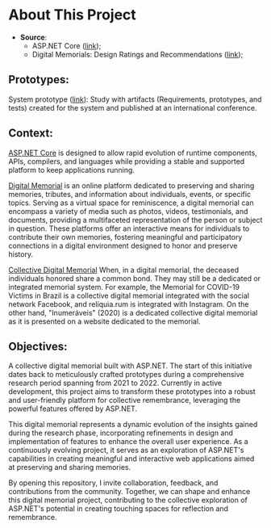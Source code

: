 # About This Project

- **Source**:
  - ASP.NET Core ([link](https://dotnet.microsoft.com/apps/aspnet));
  - Digital Memorials: Design Ratings and Recommendations ([link](https://sol.sbc.org.br/journals/index.php/jis/article/view/2567));

## **Prototypes:**
System prototype ([link](https://dl.acm.org/doi/10.1145/3658271.3658301)): Study with artifacts (Requirements, prototypes, and tests) created for the system and published at an international conference.

## **Context:**
[ASP.NET Core](https://dotnet.microsoft.com/apps/aspnet) is designed to allow rapid evolution of runtime components, APIs, compilers, and languages while providing a stable and supported platform to keep applications running.

[Digital Memorial](https://sol.sbc.org.br/journals/index.php/jis/article/view/2567) is an online platform dedicated to preserving and sharing memories, tributes, and information about individuals, events, or specific topics. Serving as a virtual space for reminiscence, a digital memorial can encompass a variety of media such as photos, videos, testimonials, and documents, providing a multifaceted representation of the person or subject in question. These platforms offer an interactive means for individuals to contribute their own memories, fostering meaningful and participatory connections in a digital environment designed to honor and preserve history.

[Collective Digital Memorial](https://sol.sbc.org.br/journals/index.php/jis/article/view/2567) When, in a digital memorial, the deceased individuals honored share a common bond. They may still be a dedicated or integrated memorial system. For example, the Memorial for COVID-19 Victims in Brazil is a collective digital memorial integrated with the social network Facebook, and relíquia.rum is integrated with Instagram. On the other hand, "Inumeráveis" (2020) is a dedicated collective digital memorial as it is presented on a website dedicated to the memorial.

## **Objectives:**
A collective digital memorial built with ASP.NET. The start of this initiative dates back to meticulously crafted prototypes during a comprehensive research period spanning from 2021 to 2022. Currently in active development, this project aims to transform these prototypes into a robust and user-friendly platform for collective remembrance, leveraging the powerful features offered by ASP.NET.

This digital memorial represents a dynamic evolution of the insights gained during the research phase, incorporating refinements in design and implementation of features to enhance the overall user experience. As a continuously evolving project, it serves as an exploration of ASP.NET's capabilities in creating meaningful and interactive web applications aimed at preserving and sharing memories.

By opening this repository, I invite collaboration, feedback, and contributions from the community. Together, we can shape and enhance this digital memorial project, contributing to the collective exploration of ASP.NET's potential in creating touching spaces for reflection and remembrance.
